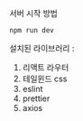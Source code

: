 서버 시작 방법

```
npm run dev
```

설치된 라이브러리 : 

1. 리액트 라우터  
2. 테일윈드 css 
3. eslint
4. prettier
5. axios
